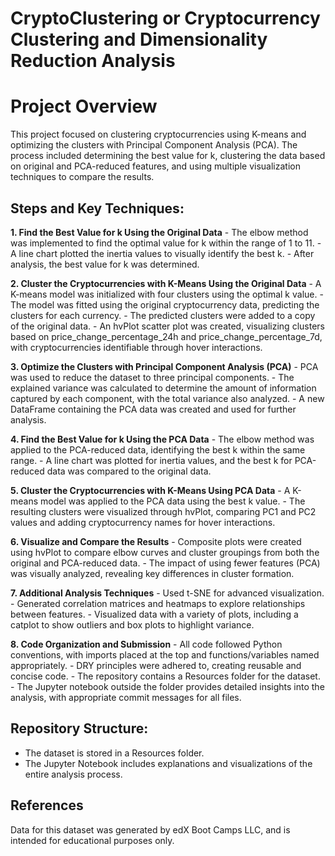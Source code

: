# CryptoClustering or Cryptocurrency Clustering and Dimensionality Reduction Analysis
# Project Overview
This project focused on clustering cryptocurrencies using K-means and optimizing the clusters with Principal Component Analysis (PCA). The process included determining the best value for k, clustering the data based on original and PCA-reduced features, and using multiple visualization techniques to compare the results.

## Steps and Key Techniques:
**1. Find the Best Value for k Using the Original Data**
    - The elbow method was implemented to find the optimal value for k within the range of 1 to 11.
    - A line chart plotted the inertia values to visually identify the best k.
    - After analysis, the best value for k was determined.

**2. Cluster the Cryptocurrencies with K-Means Using the Original Data**
     - A K-means model was initialized with four clusters using the optimal k value.
     - The model was fitted using the original cryptocurrency data, predicting the clusters for each currency.
     - The predicted clusters were added to a copy of the original data.
     - An hvPlot scatter plot was created, visualizing clusters based on price_change_percentage_24h and price_change_percentage_7d, with cryptocurrencies identifiable through hover interactions.

**3. Optimize the Clusters with Principal Component Analysis (PCA)**
    - PCA was used to reduce the dataset to three principal components.
    - The explained variance was calculated to determine the amount of information captured by each component, with the total variance also analyzed.
    - A new DataFrame containing the PCA data was created and used for further analysis.

**4. Find the Best Value for k Using the PCA Data**
    - The elbow method was applied to the PCA-reduced data, identifying the best k within the same range.
    - A line chart was plotted for inertia values, and the best k for PCA-reduced data was compared to the original data.

**5. Cluster the Cryptocurrencies with K-Means Using PCA Data**
    - A K-means model was applied to the PCA data using the best k value.
    - The resulting clusters were visualized through hvPlot, comparing PC1 and PC2 values and adding cryptocurrency names for hover interactions.

**6. Visualize and Compare the Results** 
    - Composite plots were created using hvPlot to compare elbow curves and cluster groupings from both the original and PCA-reduced data.
    - The impact of using fewer features (PCA) was visually analyzed, revealing key differences in cluster formation.

**7. Additional Analysis Techniques** 
    - Used t-SNE for advanced visualization.
    - Generated correlation matrices and heatmaps to explore relationships between features.
    - Visualized data with a variety of plots, including a catplot to show outliers and box plots to highlight variance.
    
**8. Code Organization and Submission**
    - All code followed Python conventions, with imports placed at the top and functions/variables named appropriately.
    - DRY principles were adhered to, creating reusable and concise code.
    - The repository contains a Resources folder for the dataset.
    - The Jupyter notebook outside the folder provides detailed insights into the analysis, with appropriate commit messages for all files.
    
## Repository Structure:
  - The dataset is stored in a Resources folder.
  - The Jupyter Notebook includes explanations and visualizations of the entire analysis process.

## References
Data for this dataset was generated by edX Boot Camps LLC, and is intended for educational purposes only.
